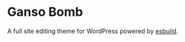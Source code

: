 # Ganso Bomb
A full site editing theme for WordPress powered by [esbuild](https://esbuild.github.io/).
